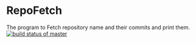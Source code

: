 # RepoFetch
The program to Fetch repository name and their commits and print them.
[![build status of master](https://travis-ci.org/AdityaMunot/RepoFetch.svg?branch=master)](https://travis-ci.org/AdityaMunot/RepoFetch)

